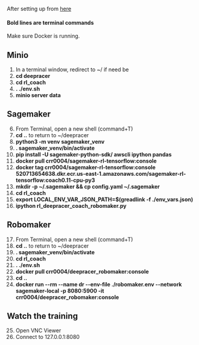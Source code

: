 After setting up from [here](https://github.com/kevinmarlis/deep-racer/blob/master/Mac-Local-Training-Installation.md) 

#### Bold lines are terminal commands

Make sure Docker is running.

## Minio

1. In a terminal window, redirect to ~/ if need be
2. **cd deepracer**
3. **cd rl_coach**
4. **. ./env.sh**
5. **minio server data**

## Sagemaker

6. From Terminal, open a new shell (command+T)
7. **cd ..** to return to ~/deepracer
8. **python3 -m venv sagemaker_venv**
9. **. sagemaker_venv/bin/activate**
10. **pip install -U sagemaker-python-sdk/ awscli ipython pandas**
11. **docker pull crr0004/sagemaker-rl-tensorflow:console**
12. **docker tag crr0004/sagemaker-rl-tensorflow:console 520713654638.dkr.ecr.us-east-1.amazonaws.com/sagemaker-rl-tensorflow:coach0.11-cpu-py3**
13. **mkdir -p ~/.sagemaker && cp config.yaml ~/.sagemaker**
14. **cd rl_coach**
15. **export LOCAL_ENV_VAR_JSON_PATH=$(greadlink -f ./env_vars.json)**
16. **ipython rl_deepracer_coach_robomaker.py**

## Robomaker 

17. From Terminal, open a new shell (command+T)
18. **cd ..** to return to ~/deepracer
19. **. sagemaker_venv/bin/activate**
20. **cd rl_coach**
21. **. ./env.sh**
22. **docker pull crr0004/deepracer_robomaker:console**
23. **cd ..**
24. **docker run --rm --name dr --env-file ./robomaker.env --network sagemaker-local -p 8080:5900 -it crr0004/deepracer_robomaker:console**

## Watch the training

25. Open VNC Viewer
26. Connect to 127.0.0.1:8080
